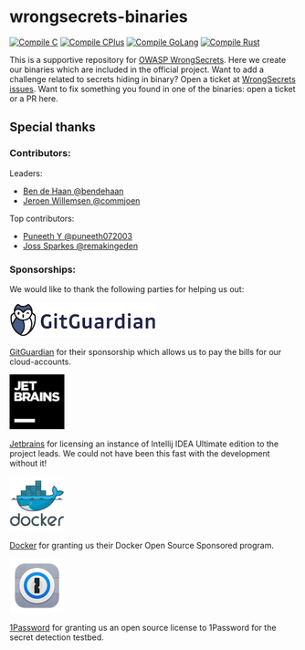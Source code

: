 # wrongsecrets-binaries

[![Compile C](https://github.com/OWASP/wrongsecrets-binaries/actions/workflows/compile_c.yml/badge.svg)](https://github.com/OWASP/wrongsecrets-binaries/actions/workflows/compile_c.yml)
[![ Compile CPlus](https://github.com/OWASP/wrongsecrets-binaries/actions/workflows/compile_cplus.yml/badge.svg)](https://github.com/OWASP/wrongsecrets-binaries/actions/workflows/compile_cplus.yml)
[![Compile GoLang](https://github.com/OWASP/wrongsecrets-binaries/actions/workflows/compile_golang.yml/badge.svg)](https://github.com/OWASP/wrongsecrets-binaries/actions/workflows/compile_golang.yml)
[![Compile Rust](https://github.com/OWASP/wrongsecrets-binaries/actions/workflows/compile_rust.yml/badge.svg)](https://github.com/OWASP/wrongsecrets-binaries/actions/workflows/compile_rust.yml)

This is a supportive repository for [OWASP WrongSecrets](https://github.com/OWASP/wrongsecrets).
Here we create our binaries which are included in the official project.
Want to add a challenge related to secrets hiding in binary? Open a ticket at [WrongSecrets issues](https://github.com/OWASP/wrongsecrets/issues).
Want to fix something you found in one of the binaries: open a ticket or a PR here.

## Special thanks

### Contributors:

Leaders:

-   [Ben de Haan @bendehaan](https://github.com/bendehaan)
-   [Jeroen Willemsen @commjoen](https://github.com/commjoen)

Top contributors:

-   [Puneeth Y @puneeth072003](https://github.com/puneeth072003)
-   [Joss Sparkes @remakingeden](https://github.com/remakingeden)

### Sponsorships:

We would like to thank the following parties for helping us out:

[![gitguardian_logo.png](images/gitguardian_logo.jpeg)](https://blog.gitguardian.com/gitguardian-is-proud-sponsor-of-owasp/)

[GitGuardian](https://blog.gitguardian.com/gitguardian-is-proud-sponsor-of-owasp/) for their sponsorship which allows us to pay the bills for our cloud-accounts.

[![jetbrains_logo.png](images/jetbrains_logo.png)](https://www.jetbrains.com/)

[Jetbrains](https://www.jetbrains.com/) for licensing an instance of Intellij IDEA Ultimate edition to the project leads. We could not have been this fast with the development without it!

[![docker_logo.png](images/docker_logo.png)](https://www.docker.com)

[Docker](https://www.docker.com) for granting us their Docker Open Source Sponsored program.

[![1password_logo.png](images/1password_logo.png)](https://github.com/1Password/1password-teams-open-source/pull/552)

[1Password](https://github.com/1Password/1password-teams-open-source/pull/552) for granting us an open source license to 1Password for the secret detection testbed.
